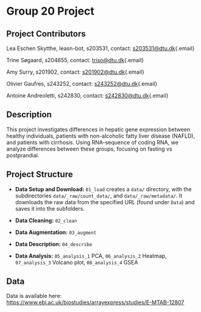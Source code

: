 # Group 20 Project

## Project Contributors

Lea Eschen Skytthe, leasn-bot, s203531, contact: [s203531\@dtu.dk](mailto:s203531@dtu.dk){.email}

Trine Søgaard, s204655, contact: [triso\@dtu.dk](mailto:triso@dtu.dk){.email}

Amy Surry, s201902, contact: [s201902\@dtu.dk](mailto:s201902@dtu.dk){.email}

Olivier Gaufres, s243252, contact: [s243252\@dtu.dk](mailto:s243252@dtu.dk){.email}

Antoine Andreoletti, s242830, contact: [s242830\@dtu.dk](mailto:s242830@dtu.dk){.email}

## Description

This project investigates differences in hepatic gene expression between healthy individuals, patients with non-alcoholic fatty liver disease (NAFLD), and patients with cirrhosis. Using RNA-sequence of coding RNA, we analyze differences between these groups, focusing on fasting vs postprandial.

## Project Structure

-   **Data Setup and Download:** `01_load` creates a `data/` directory, with the subdirectories `data/_raw/count_data/`, and `data/_raw/metadata/`. It downloads the raw data from the specified URL (found under `Data`) and saves it into the subfolders.

-   **Data Cleaning:** `02_clean`

-   **Data Augmentation:** `03_augment`

-   **Data Description:** `04_describe`

-   **Data Analysis:** `05_analysis_1` PCA, `06_analysis_2` Heatmap, `07_analysis_3` Volcano plot, `08_analysis_4` GSEA

## Data

Data is available here: <https://www.ebi.ac.uk/biostudies/arrayexpress/studies/E-MTAB-12807>

